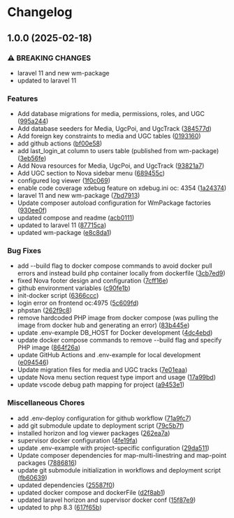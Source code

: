# Changelog

## 1.0.0 (2025-02-18)


### ⚠ BREAKING CHANGES

* laravel 11 and new wm-package
* updated to laravel 11

### Features

* Add database migrations for media, permissions, roles, and UGC ([995a244](https://github.com/webmappsrl/camminiditalia/commit/995a2441ed567ed30bf9a8d71e7f70c7af24cecb))
* Add database seeders for Media, UgcPoi, and UgcTrack ([384577d](https://github.com/webmappsrl/camminiditalia/commit/384577d9fa103c66ff5dd9f3864f328c8d466e7b))
* Add foreign key constraints to media and UGC tables ([0193160](https://github.com/webmappsrl/camminiditalia/commit/0193160bc56721a5ddc835815c269d3d539198b9))
* add github actions ([bf00e58](https://github.com/webmappsrl/camminiditalia/commit/bf00e58184fba2de908a451ad9d2554edef3c594))
* add last_login_at column to users table (published from wm-package) ([3eb56fe](https://github.com/webmappsrl/camminiditalia/commit/3eb56fe7319b16da7368be5887275098e39892c6))
* Add Nova resources for Media, UgcPoi, and UgcTrack ([93821a7](https://github.com/webmappsrl/camminiditalia/commit/93821a785be651922612fbc22e36b5083b9d1ef7))
* Add UGC section to Nova sidebar menu ([689455c](https://github.com/webmappsrl/camminiditalia/commit/689455c16c6a5c3546d1fc48fd3a622fd36c5173))
* configured log viewer ([1f0c069](https://github.com/webmappsrl/camminiditalia/commit/1f0c06991956553a174bdb377e0b23bb92c7c86f))
* enable code coverage xdebug feature on xdebug.ini oc: 4354 ([1a24374](https://github.com/webmappsrl/camminiditalia/commit/1a2437416f22adab474f6e74de634ba40774bfe8))
* laravel 11 and new wm-package ([7bd7913](https://github.com/webmappsrl/camminiditalia/commit/7bd79139340c25bbbb53ddf1bf51ba1466428d8a))
* Update composer autoload configuration for WmPackage factories ([930ee0f](https://github.com/webmappsrl/camminiditalia/commit/930ee0fd3a705de26c01ce53a10016c20475ccbb))
* updated compose and readme ([acb0111](https://github.com/webmappsrl/camminiditalia/commit/acb01115edd598d8111b9cb4c54d7b46997ebe44))
* updated to laravel 11 ([87715ca](https://github.com/webmappsrl/camminiditalia/commit/87715caa106cf25f041e6c06befb10f8531ee3b1))
* updated wm-package ([e8c8da1](https://github.com/webmappsrl/camminiditalia/commit/e8c8da10fbcc867a87890b2ca043d9454dea3f9d))


### Bug Fixes

* add --build flag to docker compose commands to avoid docker pull errors and instead build php container locally from dockerfile ([3cb7ed9](https://github.com/webmappsrl/camminiditalia/commit/3cb7ed9573b0538615890292ff4a85b5a70a5d3f))
* fixed Nova footer design and configuration ([7cff16e](https://github.com/webmappsrl/camminiditalia/commit/7cff16e52c7c25639d6537859a801b6a7f8c666b))
* github environment variables ([c90fe1b](https://github.com/webmappsrl/camminiditalia/commit/c90fe1ba5dff1964a3ba5f98e85aea4e04c6f380))
* init-docker script ([6366ccc](https://github.com/webmappsrl/camminiditalia/commit/6366ccc327b37aadd839048cd92b0c1a4583a71d))
* login error on frontend oc:4975 ([5c609fd](https://github.com/webmappsrl/camminiditalia/commit/5c609fd7fa81c80794f081639f7225cee515670b))
* phpstan ([262f9c8](https://github.com/webmappsrl/camminiditalia/commit/262f9c821d6eeb8d0cd989880ccf019952b44c30))
* remove hardcoded PHP image from docker compose (was pulling the image from docker hub and generating an error) ([83b445e](https://github.com/webmappsrl/camminiditalia/commit/83b445ea0689554a93526a31b0d4f382eae9c789))
* update .env-example DB_HOST for Docker development ([4dc4ebd](https://github.com/webmappsrl/camminiditalia/commit/4dc4ebd9fccf39764b9a44b6d455fd8d1c9294fc))
* update docker compose commands to remove --build flag and specify PHP image ([864f26a](https://github.com/webmappsrl/camminiditalia/commit/864f26ab01a937623598a8479cfcbbb9a0861b4a))
* update GitHub Actions and .env-example for local development ([e094546](https://github.com/webmappsrl/camminiditalia/commit/e094546576ac8f7b8bb9b6f15d58c74ef22e68c8))
* Update migration files for media and UGC tracks ([7e01eaa](https://github.com/webmappsrl/camminiditalia/commit/7e01eaaedf845a045d1d55973d5d0ecb1f56adfa))
* update Nova menu section request type import and usage ([17a99bd](https://github.com/webmappsrl/camminiditalia/commit/17a99bd0e11048de765170e957c54f68e6a2d755))
* update vscode debug path mapping for project ([a9453e1](https://github.com/webmappsrl/camminiditalia/commit/a9453e140ddf2dbe51cf1bb96cff6ff2f2ca834a))


### Miscellaneous Chores

* add .env-deploy configuration for github workflow ([71a9fc7](https://github.com/webmappsrl/camminiditalia/commit/71a9fc70ab25ad6245955bbc6daedea95fb37228))
* add git submodule update to deployment script ([79c5b7f](https://github.com/webmappsrl/camminiditalia/commit/79c5b7f7d4af76b529106a4337d2479df1e95d02))
* installed horizon and log viewer packages ([262ea7a](https://github.com/webmappsrl/camminiditalia/commit/262ea7a8c48221b749e05fba1430a3ee46842388))
* supervisor docker configuration ([4fe19fa](https://github.com/webmappsrl/camminiditalia/commit/4fe19fa3333074e717673ce067ae7201eef7e0a1))
* update .env-example with project-specific configuration ([29da511](https://github.com/webmappsrl/camminiditalia/commit/29da511d71bef9a6c6e2242eddda11a779c99436))
* Update composer dependencies for map-multi-linestring and map-point packages ([7886816](https://github.com/webmappsrl/camminiditalia/commit/7886816d8cdcc68d08d600e4b5dbc0c199a69630))
* update git submodule initialization in workflows and deployment script ([fb60639](https://github.com/webmappsrl/camminiditalia/commit/fb606394064c19b29a3e2323b977ed07f4d89fc5))
* updated dependencies ([25587f0](https://github.com/webmappsrl/camminiditalia/commit/25587f032339379bd7e24b8c4ea38835ee54c677))
* updated docker compose and dockerFile ([d2f8ab1](https://github.com/webmappsrl/camminiditalia/commit/d2f8ab1ebfd62a920d3ae8f69efc48659429ae59))
* updated laravel horizon and supervisor docker conf ([15f87e9](https://github.com/webmappsrl/camminiditalia/commit/15f87e93374ee9c765ff849aaf91d5cb7e8491ad))
* updated to php 8.3 ([617f65b](https://github.com/webmappsrl/camminiditalia/commit/617f65b96a52207b0d38aa1157ee99be6462aad6))
